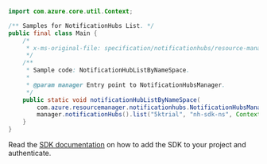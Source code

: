 ```java
import com.azure.core.util.Context;

/** Samples for NotificationHubs List. */
public final class Main {
    /*
     * x-ms-original-file: specification/notificationhubs/resource-manager/Microsoft.NotificationHubs/stable/2017-04-01/examples/NotificationHubs/NotificationHubListByNameSpace.json
     */
    /**
     * Sample code: NotificationHubListByNameSpace.
     *
     * @param manager Entry point to NotificationHubsManager.
     */
    public static void notificationHubListByNameSpace(
        com.azure.resourcemanager.notificationhubs.NotificationHubsManager manager) {
        manager.notificationHubs().list("5ktrial", "nh-sdk-ns", Context.NONE);
    }
}
```

Read the [SDK documentation](https://github.com/Azure/azure-sdk-for-java/blob/azure-resourcemanager-notificationhubs_1.0.0-beta.3/sdk/notificationhubs/azure-resourcemanager-notificationhubs/README.md) on how to add the SDK to your project and authenticate.
